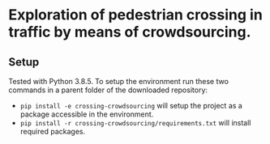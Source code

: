 Exploration of pedestrian crossing in traffic by means of crowdsourcing.
=======

## Setup
Tested with Python 3.8.5. To setup the environment run these two commands in a parent folder of the downloaded repository:
- `pip install -e crossing-crowdsourcing` will setup the project as a package accessible in the environment.
- `pip install -r crossing-crowdsourcing/requirements.txt` will install required packages.